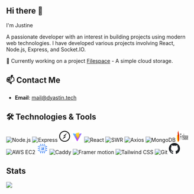 ## Hi there 👋

I'm Justine

A passionate developer with an interest in building projects using modern web technologies. I have developed various projects involving React, Node.js, Express, and Socket.IO.

🔨 Currently working on a project [Filespace](https://github.com/Dyastin-0/filespace) - A simple cloud storage.

## 📫 Contact Me

- **Email**: [mail@dyastin.tech](mailto:mail@dyastin.tech)

## 🛠️ Technologies & Tools

<p align="left">
  <img src="https://raw.githubusercontent.com/actions/starter-workflows/main/icons/nodejs.svg" alt="Node.js" width="30" height="30"/>
  <img src="https://raw.githubusercontent.com/pheralb/svgl/main/static/library/expressjs.svg" alt="Express" width="30" height="30"/>
  <img src="https://raw.githubusercontent.com/bestofjs/bestofjs/master/apps/bestofjs-nextjs/public/logos/socketio.svg" alt="Socket.IO" width="30" height="30"/>
  <img src="https://raw.githubusercontent.com/bestofjs/bestofjs/master/apps/bestofjs-nextjs/public/logos/vite.svg" alt="Vite" width="30" height="30"/>
  <img src="https://raw.githubusercontent.com/gilbarbara/logos/main/logos/react.svg" alt="React" width="30" height="30"/>
  <img src="https://raw.githubusercontent.com/simple-icons/simple-icons/master/icons/swr.svg" alt="SWR" width="30" height="30"/>
  <img src="https://raw.githubusercontent.com/gilbarbara/logos/main/logos/axios.svg" alt="Axios" width="70" height="30"/>
  <img src="https://raw.githubusercontent.com/gilbarbara/logos/main/logos/mongodb-icon.svg" alt="MongoDB" width="30" height="30"/>
  <img src="https://raw.githubusercontent.com/gilbarbara/logos/main/logos/firebase.svg" alt="Firebase" width="30" height="30" />
  <img src="https://raw.githubusercontent.com/dochne/wappalyzer/main/src/images/icons/Amazon%20EC2.svg" alt="AWS EC2" width="30" height="30"/>
  <img src="https://raw.githubusercontent.com/AwesomeLogos/google-cloud-icons/main/docs/images/compute_engine.svg" alt="Compute Engine" width="30" height="30"/>
  <img src="https://raw.githubusercontent.com/loganmarchione/homelab-svg-assets/main/assets/caddy.svg" alt="Caddy" width="30" height="30" />
  <img src="https://raw.githubusercontent.com/gilbarbara/logos/main/logos/framer.svg" alt="Framer motion" width="30" height="30"/>
  <img src="https://vectorwiki.com/images/IcYvE__tailwind-css.svg" alt="Tailwind CSS" width="30" height="30"/>
  <img src="https://raw.githubusercontent.com/gilbarbara/logos/main/logos/git-icon.svg" alt="Git" width="30" height="30"/>
  <img src="https://raw.githubusercontent.com/walkxcode/dashboard-icons/main/svg/github.svg" alt="GitHub" width="30" height="30"/>
</p>

## Stats

![](https://komarev.com/ghpvc/?username=Dyastin-0&abbreviated=true)
